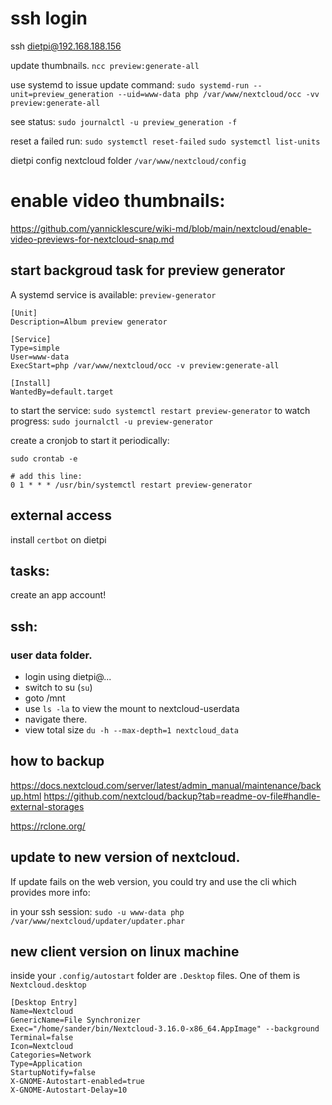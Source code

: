 # ssh login

ssh dietpi@192.168.188.156

update thumbnails. `ncc preview:generate-all`

use systemd to issue update command:
`sudo systemd-run --unit=preview_generation --uid=www-data php /var/www/nextcloud/occ -vv preview:generate-all`

see status:
`sudo journalctl -u preview_generation -f`

reset a failed run:
`sudo systemctl reset-failed`
`sudo systemctl list-units`

dietpi config nextcloud folder
`/var/www/nextcloud/config`


# enable video thumbnails:

https://github.com/yannicklescure/wiki-md/blob/main/nextcloud/enable-video-previews-for-nextcloud-snap.md

## start backgroud task for preview generator

A systemd service is available: `preview-generator`

```
[Unit]
Description=Album preview generator

[Service]
Type=simple
User=www-data
ExecStart=php /var/www/nextcloud/occ -v preview:generate-all

[Install]
WantedBy=default.target
```

to start the service: `sudo systemctl restart preview-generator`
to watch progress: `sudo journalctl -u preview-generator`

create a cronjob to start it periodically:

```
sudo crontab -e

# add this line:
0 1 * * * /usr/bin/systemctl restart preview-generator
```

## external access

install `certbot` on dietpi


## tasks:

create an app account!

## ssh:

### user data folder.
- login using dietpi@...
- switch to su (`su`)
- goto /mnt
- use `ls -la` to view the mount to nextcloud-userdata
- navigate there.
- view total size `du -h --max-depth=1 nextcloud_data`

## how to backup

https://docs.nextcloud.com/server/latest/admin_manual/maintenance/backup.html
https://github.com/nextcloud/backup?tab=readme-ov-file#handle-external-storages

https://rclone.org/

## update to new version of nextcloud.

If update fails on the web version, you could try and use the cli which provides more info:

in your ssh session: `sudo -u www-data php /var/www/nextcloud/updater/updater.phar`

## new client version on linux machine

inside your `.config/autostart` folder are `.Desktop` files.
One of them is `Nextcloud.desktop`

```
[Desktop Entry]
Name=Nextcloud
GenericName=File Synchronizer
Exec="/home/sander/bin/Nextcloud-3.16.0-x86_64.AppImage" --background
Terminal=false
Icon=Nextcloud
Categories=Network
Type=Application
StartupNotify=false
X-GNOME-Autostart-enabled=true
X-GNOME-Autostart-Delay=10
```
